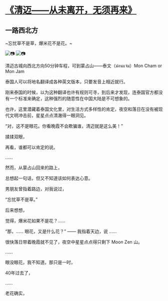 # [《清迈——从未离开，无须再来》](https://github.com/raffello/raffello.github.io)

## 一路西北方

~忘忧草不是草，爆米花不是花。~

![📷](https://user-images.githubusercontent.com/63034623/78523822-a31cd700-7804-11ea-8306-b1d6e865ccf6.JPG)
![📷](https://user-images.githubusercontent.com/63034623/78523829-a57f3100-7804-11ea-811e-9e10733c14da.JPG)

清迈古城向西北方向50分钟车程，可到蒙占山——泰文（ม่อนแจ่ม）Mon Cham or Mon Jam  

泰国人可以将地名翻译成各种英文版本，只要发音上相近就行。

刚来泰国的时候，以为这种翻译也许有规则可寻，到后来才发现，连泰国官方都没有一个标准来确定，这种强烈的随意性在中国大陆是不可想象的。

也许，这里潜藏着泰国文化里，对生活方式多样性的肯定，夜空和落日在没有被现代文明冲击前，星星点点清澈得一眼洞见。

“对，这不是眼花。你看晚霞不会欺骗谁，清迈就是这么美！”

揉揉双眼，

再看，谁都可以肯定的说。

……

然而，从蒙占山回来的路上，

总想起一句话，但又不知道该如何表达心意。

男朋友曾指着路边，对我说过，

“忘忧草不是草。”

后来想想，

觉得，爆米花如果不是花？……

“那，…… 眼花，又是什么花？” —— 我指着天边，说 ……  

很快落日带着晚霞就不见了，夜空中星星点点得只剩下 Moon  Zen 山。

……

眼没眼花，我不知道。那只是一时，

40年过去了，

……

老花确实，
